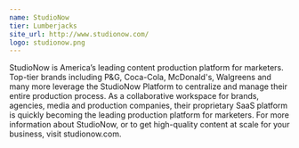 ```yaml
---
name: StudioNow
tier: Lumberjacks
site_url: http://www.studionow.com/
logo: studionow.png
---
```


StudioNow is America’s leading content production platform for marketers. Top-tier brands including P&G, Coca-Cola, McDonald's, Walgreens and many more leverage the StudioNow Platform to centralize and manage their entire production process. As a collaborative workspace for brands, agencies, media and production companies, their proprietary SaaS platform is quickly becoming the leading production platform for marketers. For more information about StudioNow, or to get high-quality content at scale for your business, visit studionow.com.